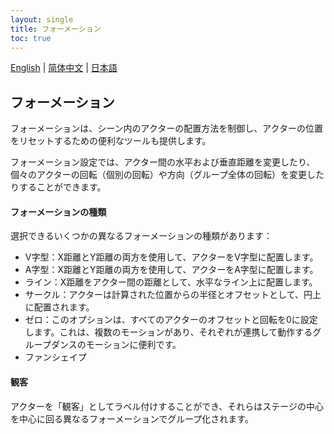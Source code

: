 ```yaml
---
layout: single
title: フォーメーション
toc: true
---
```

[English](/dancexr/features/formation) | [简体中文](/zh/dancexr/features/formation) | [日本語](/jp/dancexr/features/formation)


## フォーメーション
フォーメーションは、シーン内のアクターの配置方法を制御し、アクターの位置をリセットするための便利なツールも提供します。

フォーメーション設定では、アクター間の水平および垂直距離を変更したり、個々のアクターの回転（個別の回転）や方向（グループ全体の回転）を変更したりすることができます。

#### フォーメーションの種類
選択できるいくつかの異なるフォーメーションの種類があります：
* V字型：X距離とY距離の両方を使用して、アクターをV字型に配置します。
* A字型：X距離とY距離の両方を使用して、アクターをA字型に配置します。
* ライン：X距離をアクター間の距離として、水平なライン上に配置します。
* サークル：アクターは計算された位置からの半径とオフセットとして、円上に配置されます。
* ゼロ：このオプションは、すべてのアクターのオフセットと回転を0に設定します。これは、複数のモーションがあり、それぞれが連携して動作するグループダンスのモーションに便利です。
* ファンシェイプ

#### 観客
アクターを「観客」としてラベル付けすることができ、それらはステージの中心を中心に回る異なるフォーメーションでグループ化されます。